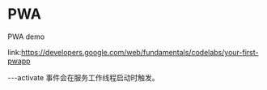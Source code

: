 # PWA
PWA demo

link:https://developers.google.com/web/fundamentals/codelabs/your-first-pwapp


---activate 事件会在服务工作线程启动时触发。
